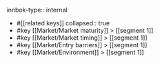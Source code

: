innbok-type:: internal
- #[[related keys]]
collapsed:: true
- #key [[Market/Market maturity]] > [[segment 1]]
- #key [[Market/Market timing]] > [[segment 1]]
- #key [[Market/Entry barriers]] > [[segment 1]]
- #key [[Market/Environment]] > [[segment 1]]


